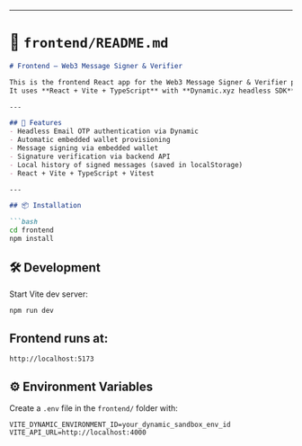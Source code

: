 
---

# 📄 `frontend/README.md`

```md
# Frontend – Web3 Message Signer & Verifier

This is the frontend React app for the Web3 Message Signer & Verifier project.  
It uses **React + Vite + TypeScript** with **Dynamic.xyz headless SDK** for authentication and embedded wallet support.

---

## 🚀 Features
- Headless Email OTP authentication via Dynamic
- Automatic embedded wallet provisioning
- Message signing via embedded wallet
- Signature verification via backend API
- Local history of signed messages (saved in localStorage)
- React + Vite + TypeScript + Vitest

---

## 📦 Installation

```bash
cd frontend
npm install
```


## 🛠 Development

Start Vite dev server:
```bash
npm run dev
```

## Frontend runs at:
`http://localhost:5173`

## ⚙️ Environment Variables

Create a `.env` file in the `frontend/` folder with:

```env
VITE_DYNAMIC_ENVIRONMENT_ID=your_dynamic_sandbox_env_id
VITE_API_URL=http://localhost:4000

